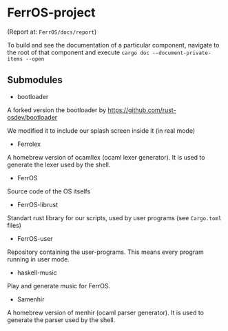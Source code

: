 # FerrOS-project

(Report at: `FerrOS/docs/report`)

To build and see the documentation of a particular component, navigate to the root of that component and execute `cargo doc --document-private-items --open`

## Submodules

* bootloader

A forked version the bootloader by https://github.com/rust-osdev/bootloader

We modified it to include our splash screen inside it (in real mode)

* Ferrolex

A homebrew version of ocamllex (ocaml lexer generator).
It is used to generate the lexer used by the shell.

* FerrOS

Source code of the OS itselfs

* FerrOS-librust

Standart rust library for our scripts, used by user programs (see `Cargo.toml` files)

* FerrOS-user

Repository containing the user-programs.
This means every program running in user mode.

* haskell-music

Play and generate music for FerrOS.

* Samenhir

A homebrew version of menhir (ocaml parser generator).
It is used to generate the parser used by the shell.
